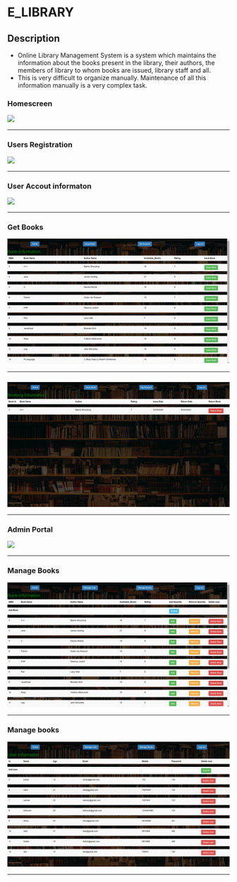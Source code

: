 # E_LIBRARY


## Description
* Online Library Management System is a system which maintains the
information about the books present in the library, their authors, the
members of library to whom books are issued, library staff and all.
* This is very difficult to organize manually. Maintenance of all this
information manually is a very complex task.

###


### Homescreen 
<img src="https://github.com/Sahil-Salim-Shaikh/E_LIBRARY/blob/master/Project_images/Login.png?raw=true">

------------------------------------------

### Users Registration 
<img src="https://github.com/Sahil-Salim-Shaikh/E_LIBRARY/blob/master/Project_images/Reglistration.png?raw=trueg" >

------------------------------------------

### User Accout informaton
<img src="https://github.com/Sahil-Salim-Shaikh/E_LIBRARY/blob/master/Project_images/Account%20info.png?raw=true" >

------------------------------------------

### Get Books
<img src="https://github.com/Sahil-Salim-Shaikh/E_LIBRARY/blob/master/Project_images/get%20book.png?raw=true">


------------------------------------------
###
<img src="https://github.com/Sahil-Salim-Shaikh/E_LIBRARY/blob/master/Project_images/book%20info.png?raw=true">   

------------------------------------------

### Admin Portal
<img src="https://github.com/Sahil-Salim-Shaikh/E_LIBRARY/blob/master/Project_images/Admin%20portal.png?raw=true" >

------------------------------------------

### Manage Books
<img src="https://github.com/Sahil-Salim-Shaikh/E_LIBRARY/blob/master/Project_images/Manage%20book.png?raw=true" >

------------------------------------------

### Manage books
<img src="https://github.com/Sahil-Salim-Shaikh/E_LIBRARY/blob/master/Project_images/Manage%20user.png?raw=true" >

------------------------------------------

